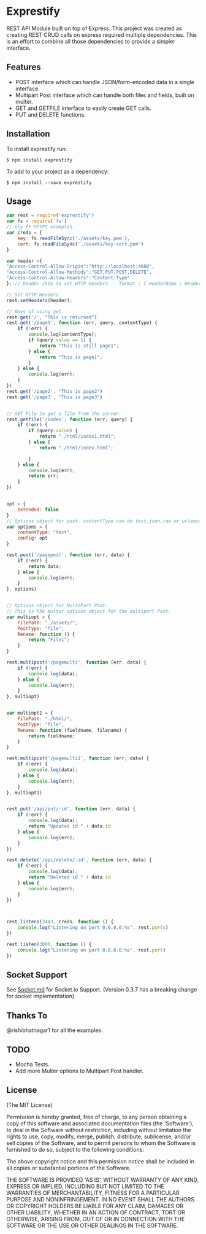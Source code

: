 # Exprestify

  REST API Module built on top of Express. This project was created as creating REST CRUD calls on express required 
  multiple dependencies. This is an effort to combine all those dependencies to provide a simpler interface.
  
## Features

  - POST interface which can handle JSON/form-encoded data in a single interface.
  - Multipart Post interface which can handle both files and fields, built on multer.
  - GET and GETFILE interface to easily create GET calls.
  - PUT and DELETE functions. 

## Installation

To install exprestify run:

    $ npm install exprestify

To add to your project as a dependency:

    $ npm install --save exprestify
 
## Usage

```js
var rest = require('exprestify')
var fs = require('fs')
// nly fr HTTPS examples.
var creds = {
    key: fs.readFileSync('./assets/key.pem'),
    cert: fs.readFileSync('./assets/key-cert.pem')
}

var header ={
"Access-Control-Allow-Origin":"http://localhost:4000",
"Access-Control-Allow-Methods":"GET,PUT,POST,DELETE",
"Access-Control-Allow-Headers":"Content-Type"
}; // header JSOn to set HTTP Headers -  format : { HeaderName : HeaderValue }

// Set HTTP Headers
rest.setHeaders(header);

// Ways of using get.
rest.get('/', "This is returned")
rest.get('/page1', function (err, query, contentType) {
    if (!err) {
        console.log(contentType);
        if (query.value == 1) {
            return "This is still page1";
        } else {
            return "This is page1";
        }
    } else {
        console.log(err);
    }
})
rest.get('/page2', "This is page2")
rest.get('/page3', "This is page3")


// GET File to get a file from the server.
rest.getfile('/index', function (err, query) {
    if (!err) {
        if (query.value) {
            return "./html/index1.html";
        } else {
            return "./html/index.html";

        }
    } else {
        console.log(err);
        return err;
    }
})


opt = {
    extended: false
}
// Options object for post. contentType can be text,json,raw or urlencoded.
var options = {
    contentType: "text",
    config: opt
}

rest.post('/pagepost', function (err, data) {
    if (!err) {
        return data;
    } else {
        console.log(err);
    }
}, options)


// Options object for MultiPart Post.
// This is the multer options object for the multipart Post.
var multiopt = {
    FilePath: "./assets/",
    PostType: "file",
    Rename: function () {
        return "File1";
    }
}

rest.multipost('/pagemulti', function (err, data) {
    if (!err) {
        console.log(data);
    } else {
        console.log(err);
    }
}, multiopt)


var multiopt1 = {
    FilePath: "./html/",
    PostType: "file",
    Rename: function (fieldname, filename) {
        return fieldname;
    }
}

rest.multipost('/pagemulti1', function (err, data) {
    if (!err) {
        console.log(data);
    } else {
        console.log(err);
    }
}, multiopt1)


rest.put('/api/put/:id', function (err, data) {
    if (!err) {
        console.log(data);
        return "Updated id " + data.id
    } else {
        console.log(err);
    }
})

rest.delete('/api/delete/:id', function (err, data) {
    if (!err) {
        console.log(data);
        return "Deleted id " + data.id
    } else {
        console.log(err);
    }
})



rest.listens(3443, creds, function () {
    console.log("Listening on port 0.0.0.0:%s", rest.ports)
})

rest.listen(3000, function () {
    console.log("Listening on port 0.0.0.0:%s", rest.port)
})
```
## Socket Support

See [Socket.md](socket.md) for Socket.io Support. (Version 0.3.7 has a breaking change for socket implementation)

## Thanks To

@rishibhatnagar1 for all the examples.

## TODO

 - Mocha Tests.
 - Add more Multer options to Multipart Post handler.

## License

(The MIT License)

Permission is hereby granted, free of charge, to any person obtaining
a copy of this software and associated documentation files (the
'Software'), to deal in the Software without restriction, including
without limitation the rights to use, copy, modify, merge, publish,
distribute, sublicense, and/or sell copies of the Software, and to
permit persons to whom the Software is furnished to do so, subject to
the following conditions:

The above copyright notice and this permission notice shall be
included in all copies or substantial portions of the Software.

THE SOFTWARE IS PROVIDED 'AS IS', WITHOUT WARRANTY OF ANY KIND,
EXPRESS OR IMPLIED, INCLUDING BUT NOT LIMITED TO THE WARRANTIES OF
MERCHANTABILITY, FITNESS FOR A PARTICULAR PURPOSE AND NONINFRINGEMENT.
IN NO EVENT SHALL THE AUTHORS OR COPYRIGHT HOLDERS BE LIABLE FOR ANY
CLAIM, DAMAGES OR OTHER LIABILITY, WHETHER IN AN ACTION OF CONTRACT,
TORT OR OTHERWISE, ARISING FROM, OUT OF OR IN CONNECTION WITH THE
SOFTWARE OR THE USE OR OTHER DEALINGS IN THE SOFTWARE.
